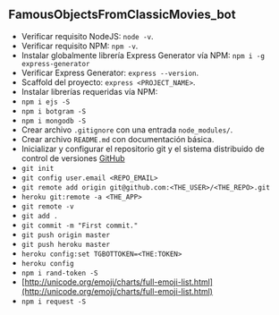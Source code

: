 ## FamousObjectsFromClassicMovies_bot

* Verificar requisito NodeJS: `node -v`.
* Verificar requisito NPM: `npm -v`.
* Instalar globalmente librería Express Generator vía NPM: `npm i -g express-generator`
* Verificar Express Generator: `express --version`.
* Scaffold del proyecto: `express <PROJECT_NAME>`.
* Instalar librerías requeridas vía NPM:
* `npm i ejs -S`
* `npm i botgram -S`
* `npm i mongodb -S`
* Crear archivo `.gitignore` con una entrada `node_modules/`.
* Crear archivo `README.md` con documentación básica.
* Inicializar y configurar el repositorio git y el sistema distribuido de control de versiones [GitHub](https://github.com/)
* `git init`
* `git config user.email <REPO_EMAIL>`
* `git remote add origin git@github.com:<THE_USER>/<THE_REPO>.git`
* `heroku git:remote -a <THE_APP>`
* `git remote -v`
* `git add .`
* `git commit -m "First commit."`
* `git push origin master`
* `git push heroku master`
* `heroku config:set TGBOTTOKEN=<THE:TOKEN>`
* `heroku config`
* `npm i rand-token -S`
* [http://unicode.org/emoji/charts/full-emoji-list.html](http://unicode.org/emoji/charts/full-emoji-list.html)
* `npm i request -S`